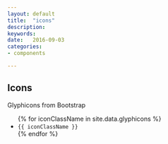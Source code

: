 ```yaml
---
layout: default
title:  "icons"
description: 
keywords: 
date:   2016-09-03
categories: 
- components

---
```

<h2>Icons</h2>
<p>
Glyphicons from Bootstrap
</p>
<div class="bs-glyphicons">
    <ul class="icon-list clearfix">
      {% for iconClassName in site.data.glyphicons %}
        <li>
          <span class="glyphicon {{ iconClassName }}" aria-hidden="true"></span>
          <code>{{ iconClassName }}</code>
        </li>
      {% endfor %}
    </ul>
</div>

<!--Include for custom icons 
{% include dev-progress-icons.html %}
-->

